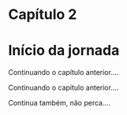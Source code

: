 # Capítulo 2

# Início da jornada
Continuando o capítulo anterior....

Continuando o capítulo anterior....

Continua também, não perca....
